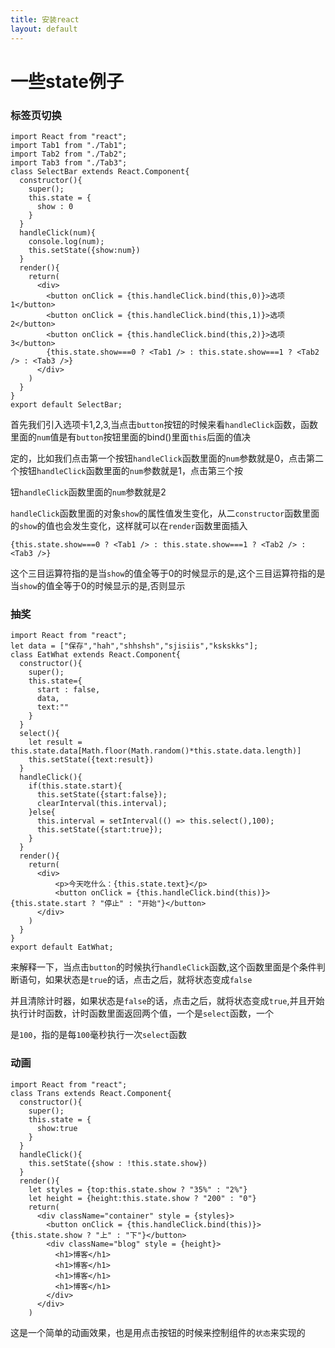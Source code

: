 ```yaml
---
title: 安装react
layout: default
---
```


# 一些state例子


### 标签页切换

```
import React from "react";
import Tab1 from "./Tab1";
import Tab2 from "./Tab2";
import Tab3 from "./Tab3";
class SelectBar extends React.Component{
  constructor(){
    super();
    this.state = {
      show : 0
    }
  }
  handleClick(num){
    console.log(num);
    this.setState({show:num})
  }
  render(){
    return(
      <div>
        <button onClick = {this.handleClick.bind(this,0)}>选项1</button>
        <button onClick = {this.handleClick.bind(this,1)}>选项2</button>
        <button onClick = {this.handleClick.bind(this,2)}>选项3</button>
        {this.state.show===0 ? <Tab1 /> : this.state.show===1 ? <Tab2 /> : <Tab3 />}
      </div>
    )
  }
}
export default SelectBar;
```

首先我们引入选项卡1,2,3,当点击`button`按钮的时候来看`handleClick`函数，函数里面的`num`值是有`button`按钮里面的bind()里面`this`后面的值决

定的，比如我们点击第一个按钮`handleClick`函数里面的`num`参数就是0，点击第二个按钮`handleClick`函数里面的`num`参数就是1，点击第三个按

钮`handleClick`函数里面的`num`参数就是2

`handleClick`函数里面的对象`show`的属性值发生变化，从二`constructor`函数里面的`show`的值也会发生变化，这样就可以在`render`函数里面插入

```
{this.state.show===0 ? <Tab1 /> : this.state.show===1 ? <Tab2 /> : <Tab3 />}
```

这个三目运算符指的是当`show`的值全等于0的时候显示的是<Tab1 />,这个三目运算符指的是当`show`的值全等于0的时候显示的是<Tab1 />,否则显示<tab3 />

### 抽奖

```
import React from "react";
let data = ["保存","hah","shhshsh","sjisiis","kskskks"];
class EatWhat extends React.Component{
  constructor(){
    super();
    this.state={
      start : false,
      data,
      text:""
    }
  }
  select(){
    let result = this.state.data[Math.floor(Math.random()*this.state.data.length)]
    this.setState({text:result})
  }
  handleClick(){
    if(this.state.start){
      this.setState({start:false});
      clearInterval(this.interval);
    }else{
      this.interval = setInterval(() => this.select(),100);
      this.setState({start:true});
    }
  }
  render(){
    return(
      <div>
          <p>今天吃什么：{this.state.text}</p>
          <button onClick = {this.handleClick.bind(this)}>{this.state.start ? "停止" : "开始"}</button>
      </div>
    )
  }
}
export default EatWhat;

```

来解释一下，当点击`button`的时候执行`handleClick`函数,这个函数里面是个条件判断语句，如果状态是`true`的话，点击之后，就将状态变成`false`

并且清除计时器，如果状态是`false`的话，点击之后，就将状态变成`true`,并且开始执行计时函数，计时函数里面返回两个值，一个是`select`函数，一个

是`100`，指的是每`100`毫秒执行一次`select`函数

### 动画

```
import React from "react";
class Trans extends React.Component{
  constructor(){
    super();
    this.state = {
      show:true
    }
  }
  handleClick(){
    this.setState({show : !this.state.show})
  }
  render(){
    let styles = {top:this.state.show ? "35%" : "2%"}
    let height = {height:this.state.show ? "200" : "0"}
    return(
      <div className="container" style = {styles}>
        <button onClick = {this.handleClick.bind(this)}>{this.state.show ? "上" : "下"}</button>
        <div className="blog" style = {height}>
          <h1>博客</h1>
          <h1>博客</h1>
          <h1>博客</h1>
          <h1>博客</h1>
        </div>
      </div>
    )
```
这是一个简单的动画效果，也是用点击按钮的时候来控制组件的`状态`来实现的
